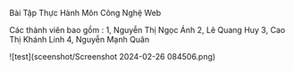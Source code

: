Bài Tập Thực Hành Môn Công Nghệ Web

Các thành viên bao gồm :
1, Nguyễn Thị Ngọc Ánh
2, Lê Quang Huy
3, Cao Thị Khánh Linh
4, Nguyễn Mạnh Quân

![test](sceenshot/Screenshot 2024-02-26 084506.png)
